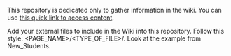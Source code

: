 This repository is dedicated only to gather information in the wiki.
You can use [this quick link to access content](https://github.com/norlab-ulaval/Norlab_wiki/wiki).

Add your external files to include in the Wiki into this repository. Follow this style: <PAGE_NAME>/<TYPE_OF_FILE>/<FILE>. Look at the example from New_Students.
